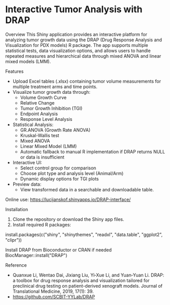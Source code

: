 # Interactive Tumor Analysis with DRAP

Overview
This Shiny application provides an interactive platform for analyzing tumor growth data using the DRAP (Drug Response Analysis and Visualization for PDX models) R package. The app supports multiple statistical tests, data visualization options, and allows users to handle repeated measures and hierarchical data through mixed ANOVA and linear mixed models (LMM).  


Features

- Upload Excel tables (.xlsx) containing tumor volume measurements for multiple treatment arms and time points.  
- Visualize tumor growth data through:
  - Volume Growth Curve
  - Relative Change
  - Tumor Growth Inhibition (TGI)
  - Endpoint Analysis
  - Response Level Analysis  
- Statistical Analysis:
  - GR.ANOVA (Growth Rate ANOVA)
  - Kruskal-Wallis test
  - Mixed ANOVA
  - Linear Mixed Model (LMM)
  - Automatic fallback to manual R implementation if DRAP returns NULL or data is insufficient  
- Interactive UI:
  - Select control group for comparison
  - Choose plot type and analysis level (Animal/Arm)
  - Dynamic display options for TGI plots  
- Preview data:
  - View transformed data in a searchable and downloadable table.  

Online use:
https://lucijanskof.shinyapps.io/DRAP-interface/

Installation

1. Clone the repository or download the Shiny app files.  
2. Install required R packages:

install.packages(c("shiny", "shinythemes", "readxl", "data.table", "ggplot2", "clipr"))

 Install DRAP from Bioconductor or CRAN if needed
 BiocManager::install("DRAP")

Reference
- Quanxue Li, Wentao Dai, Jixiang Liu, Yi‑Xue Li, and Yuan‑Yuan Li. DRAP: a toolbox for drug response analysis and visualization tailored for preclinical drug testing on patient-derived xenograft models. Journal of Translational Medicine, 2019, 17(1): 39.
- https://github.com/SCBIT-YYLab/DRAP
